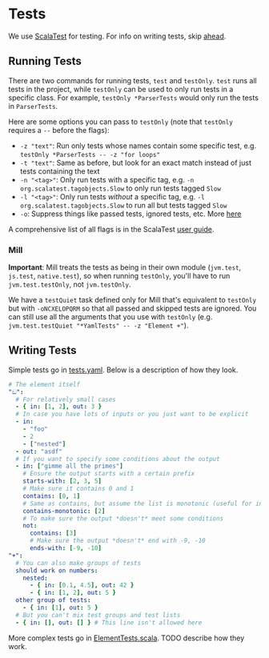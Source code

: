 # Tests

We use [ScalaTest](https://www.scalatest.org/) for testing.
For info on writing tests, skip [ahead](#writing-tests).

## Running Tests

There are two commands for running tests, `test` and `testOnly`. `test` runs all
tests in the project, while `testOnly` can be used to only run tests in a specific class.
For example, `testOnly *ParserTests` would only run the tests in `ParserTests`.

Here are some options you can pass to `testOnly`
(note that `testOnly` requires a `--` before the flags):

- `-z "text"`: Run only tests whose names contain some specific test,
  e.g. `testOnly *ParserTests -- -z "for loops"`
- `-t "text"`: Same as before, but look for an exact match instead of
  just tests containing the text
- `-n "<tag>"`: Only run tests with a specific tag, e.g. `-n org.scalatest.tagobjects.Slow`
  to only run tests tagged `Slow`
- `-l "<tag>"`: Only run tests *without* a specific tag, e.g. `-l org.scalatest.tagobjects.Slow`
  to run all but tests tagged `Slow`
- `-o`: Suppress things like passed tests, ignored tests, etc.
  More [here](https://www.scalatest.org/user_guide/using_the_runner#configuringReporters)

A comprehensive list of all flags is in the ScalaTest
[user guide](https://www.scalatest.org/user_guide/using_the_runner).

### Mill

**Important**: Mill treats the tests as being in their own module (`jvm.test`, `js.test`, `native.test`),
so when running `testOnly`, you'll have to run `jvm.test.testOnly`, not `jvm.testOnly`.

We have a `testQuiet` task defined only for Mill that's equivalent to `testOnly` but with
`-oNCXELOPQRM` so that all passed and skipped tests are ignored. You can still use
all the arguments that you use with `testOnly` (e.g. `jvm.test.testQuiet "*YamlTests" -- -z "Element +"`).

## Writing Tests

Simple tests go in [tests.yaml](/shared/test/resources/tests.yaml). Below is
a description of how they look.

```yaml
# The element itself
"ඞ":
  # For relatively small cases
  - { in: [1, 2], out: 3 }
  # In case you have lots of inputs or you just want to be explicit
  - in:
    - "foo"
    - 2
    - ["nested"]
  - out: "asdf"
  # If you want to specify some conditions about the output
  - in: ["gimme all the primes"]
    # Ensure the output starts with a certain prefix
    starts-with: [2, 3, 5]
    # Make sure it contains 0 and 1
    contains: [0, 1]
    # Same as contains, but assume the list is monotonic (useful for infinite lists)
    contains-monotonic: [2]
    # To make sure the output *doesn't* meet some conditions
    not:
      contains: [3]
      # Make sure the output *doesn't* end with -9, -10
      ends-with: [-9, -10]
"+":
  # You can also make groups of tests
  should work on numbers:
    nested:
      - { in: [0.1, 4.5], out: 42 }
      - { in: [1, 2], out: 5 }
  other group of tests:
    - { in: [1], out: 5 }
  # But you can't mix test groups and test lists
  - { in: [], out: [] } # This line isn't allowed here
```

More complex tests go in [ElementTests.scala](/shared/src/test/scala/ElementTests.scala).
TODO describe how they work.
